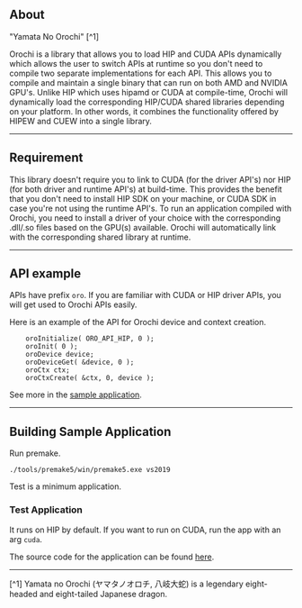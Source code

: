 ## About

"Yamata No Orochi" [^1] 

Orochi is a library that allows you to load HIP and CUDA APIs dynamically which allows the user to switch APIs at runtime so you don't need to compile two separate implementations for each API. This allows you to compile and maintain a single binary that can run on both AMD and NVIDIA GPU's. Unlike HIP which uses hipamd or CUDA at compile-time, Orochi will dynamically load the corresponding HIP/CUDA shared libraries depending on your platform. In other words, it combines the functionality offered by HIPEW and CUEW into a single library.

---

## Requirement

This library doesn't require you to link to CUDA (for the driver API's) nor HIP (for both driver and runtime API's) at build-time. This provides the benefit that you don't need to install HIP SDK on your machine, or CUDA SDK in case you're not using the runtime API's. 
To run an application compiled with Orochi, you need to install a driver of your choice with the corresponding .dll/.so files based on the GPU(s) available. Orochi will automatically link with the corresponding shared library at runtime.


----

## API example 

APIs have prefix `oro`. If you are familiar with CUDA or HIP driver APIs, you will get used to Orochi APIs easily.  

Here is an example of the API for Orochi device and context creation. 


```
	oroInitialize( ORO_API_HIP, 0 );
	oroInit( 0 );
	oroDevice device;
	oroDeviceGet( &device, 0 );
	oroCtx ctx;
	oroCtxCreate( &ctx, 0, device );
```

See more in the [sample application](./Test/main.cpp).

----

## Building Sample Application

Run premake. 

```
./tools/premake5/win/premake5.exe vs2019
```

Test is a minimum application.

### Test Application

It runs on HIP by default. If you want to run on CUDA, run the app with an arg `cuda`. 

The source code for the application can be found [here](./Test/main.cpp).

----

[^1] Yamata no Orochi (ヤマタノオロチ, 八岐大蛇) is a legendary eight-headed and eight-tailed Japanese dragon.
